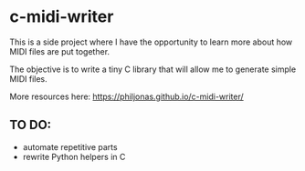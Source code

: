 # c-midi-writer

This is a side project where I have the opportunity to learn more about how MIDI files are put together.

The objective is to write a tiny C library that will allow me to generate simple MIDI files.

More resources here:
https://philjonas.github.io/c-midi-writer/

## TO DO:
* automate repetitive parts
* rewrite Python helpers in C